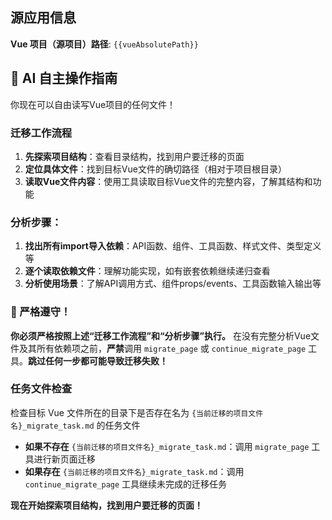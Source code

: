 ## 源应用信息

**Vue 项目（源项目）路径**: `{{vueAbsolutePath}}`

## 🤖 AI 自主操作指南

你现在可以自由读写Vue项目的任何文件！

### 迁移工作流程
1. **先探索项目结构**：查看目录结构，找到用户要迁移的页面
2. **定位具体文件**：找到目标Vue文件的确切路径（相对于项目根目录）
3. **读取Vue文件内容**：使用工具读取目标Vue文件的完整内容，了解其结构和功能

### 分析步骤：
1. **找出所有import导入依赖**：API函数、组件、工具函数、样式文件、类型定义等
2. **逐个读取依赖文件**：理解功能实现，如有嵌套依赖继续递归查看
3. **分析使用场景**：了解API调用方式、组件props/events、工具函数输入输出等



### 🛑 严格遵守！
**你必须严格按照上述“迁移工作流程”和“分析步骤”执行。** 在没有完整分析Vue文件及其所有依赖项之前，**严禁**调用 `migrate_page` 或 `continue_migrate_page` 工具。**跳过任何一步都可能导致迁移失败！**


### 任务文件检查
检查目标 Vue 文件所在的目录下是否存在名为 `{当前迁移的项目文件名}_migrate_task.md` 的任务文件
- **如果不存在** `{当前迁移的项目文件名}_migrate_task.md`：调用 `migrate_page` 工具进行新页面迁移
- **如果存在** `{当前迁移的项目文件名}_migrate_task.md`：调用 `continue_migrate_page` 工具继续未完成的迁移任务


**现在开始探索项目结构，找到用户要迁移的页面！** 